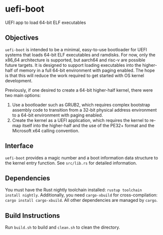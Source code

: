 # uefi-boot
UEFI app to load 64-bit ELF executables

## Objectives
`uefi-boot` is intended to be a minimal, easy-to-use bootloader for UEFI systems that loads 64-bit ELF executables and ramdisks. For now, only the x86_64 architecture is supported, but aarch64 and risc-v are possible future targets. It is designed to support loading executables into the higher-half of memory in a full 64-bit environment with paging enabled. The hope is that this will reduce the work required to get started with OS kernel development.

Previously, if one desired to create a 64-bit higher-half kernel, there were two main options:
1. Use a bootloader such as GRUB2, which requires complex bootstrap assembly code to transition from a 32-bit physical address environment to a 64-bit environment with paging enabled.
2. Create the kernel as a UEFI application, which requires the kernel to re-map itself into the higher-half and the use of the PE32+ format and the Microsoft x64 calling convention.

## Interface
`uefi-boot` provides a magic number and a boot information data structure to the kernel entry function. See `src/lib.rs` for detailed information.

## Dependencies
You must have the Rust nightly toolchain installed: `rustup toolchain install nightly`. Additionally, you need `cargo-xbuild` for cross-compilation: `cargo install cargo-xbuild`.
All other dependencies are managed by `cargo`.

## Build Instructions
Run `build.sh` to build and `clean.sh` to clean the directory.